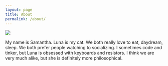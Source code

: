 ```yaml
---
layout: page
title: About
permalink: /about/
---
```

<div style="float: left, max-width=50%, max-height=50%">
    <img  src="{{ site.url }}/assets/images/luna.JPG">
</div>

My name is Samantha. Luna is my cat. 
We both really love to eat, daydream, sleep. We both prefer people watching to socializing. 
I sometimes code and tinker, but Luna is obsessed with keyboards and resistors. 
I think we are very much alike, but she is definitely more philosophical. 



